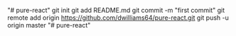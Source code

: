 "# pure-react"  git init git add README.md git commit -m "first commit" git remote add origin https://github.com/dwilliams64/pure-react.git git push -u origin master
"# pure-react" 
